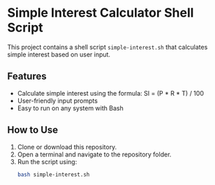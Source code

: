 # Simple Interest Calculator Shell Script

This project contains a shell script `simple-interest.sh` that calculates simple interest based on user input.

## Features
- Calculate simple interest using the formula: SI = (P * R * T) / 100
- User-friendly input prompts
- Easy to run on any system with Bash

## How to Use
1. Clone or download this repository.
2. Open a terminal and navigate to the repository folder.
3. Run the script using:
   ```bash
   bash simple-interest.sh

